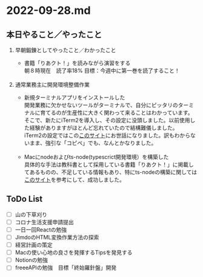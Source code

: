 # 2022-09-28.md

## 本日やること／やったこと

<ol>
<li>早朝鍛錬としてやったこと／わかったこと</li>
<ul>
<li>書籍「りあクト！」を読みながら演習をする</li>
    朝８時現在　読了率18% 目標：今週中に第一巻を読了すること！
</ul>
 <br><li>通常業務主に開発環境整備作業</li>
<ul>
<li>新規ターミナルアプリをインストールした</li>
    開発業務に欠かせないツールがターミナルで、自分にピッタリのターミナルに育てるのが生産性に大きく関わって来ることはわかっています。
    そこで、新たにiTerm2を導入し、その設定に没頭しました。以前使用した経験がありますがほとんど忘れていたので結構難儀しました。
    <br>iTerm2の設定ではこの<a href="https://www.membersedge.co.jp/blog/how-to-customize-cli/">このサイト</a>にお世話になりました。訳もわからないまま、強引な「コピペ」でも、なんとかなりました。<br>
    <br><li>Macにnodeおよびts-node(typescrict開発環境）を構築した</li>
    具体的な手法は教科書として採用している書籍「りあクト！」に掲載してあるものの、不足している情報もあり、特にts-nodeの構築に関しては<a href="https://www.engilaboo.com/build-environment-of-typescript/">このサイト</a>を参考にして、成功しました。
    

</ul>

</ol>
    

## ToDo List

  - [ ] 山の下草刈り
  - [ ] コロナ生活支援申請提出
  - [ ] 一日一回Reactの勉強
  - [ ] JimdoのHTML変換作業方法の探索
  - [ ] 経営計画の策定
  - [ ] Macの使い心地の良さを発揮するTipsを発見する
  - [ ] Notionの勉強
  - [ ] freeeAPIの勉強　目標「終始羅針盤」開発
